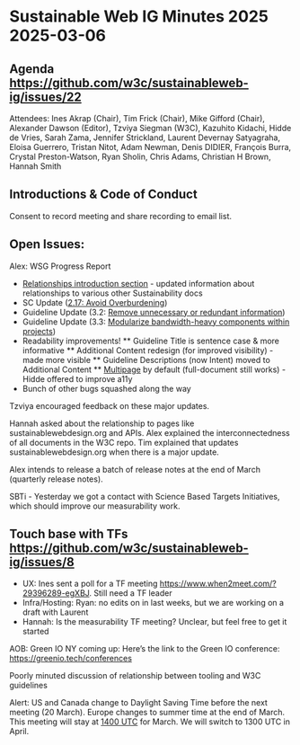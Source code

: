 # Sustainable Web IG Minutes 2025 2025-03-06

## Agenda https://github.com/w3c/sustainableweb-ig/issues/22

Attendees:  Ines Akrap (Chair), Tim Frick (Chair), Mike Gifford (Chair), Alexander Dawson (Editor), Tzviya Siegman (W3C), Kazuhito Kidachi, Hidde de Vries, Sarah Zama, Jennifer Strickland, Laurent Devernay Satyagraha, Eloisa Guerrero, Tristan Nitot, Adam Newman, Denis DIDIER, François Burra, Crystal Preston-Watson, Ryan Sholin, Chris Adams, Christian H Brown, Hannah Smith

## Introductions & Code of Conduct
Consent to record meeting and share recording to email list.

## Open Issues:
Alex: WSG Progress Report
* <a href="https://w3c.github.io/sustainableweb-wsg/#relationships">Relationships introduction section</a> - updated information about relationships to various other Sustainability docs
* SC Update (<a href="https://w3c.github.io/sustainableweb-wsg/#success-criterion-avoid-overburdening-machine-testable">2.17: Avoid Overburdening</a>)
* Guideline Update (3.2: <a href="https://w3c.github.io/sustainableweb-wsg/#remove-unnecessary-or-redundant-information">Remove unnecessary or redundant information</a>)
* Guideline Update (3.3: <a href="https://w3c.github.io/sustainableweb-wsg/#modularize-bandwidth-heavy-components-within-projects">Modularize bandwidth-heavy components within projects</a>)
* Readability improvements!
** Guideline Title is sentence case & more informative
** Additional Content redesign (for improved visibility) - made more visible
** Guideline Descriptions (now Intent) moved to Additional Content
** <a href="https://w3c.github.io/sustainableweb-ig/multipage.html">Multipage</a> by default (full-document still works) - Hidde offered to improve a11y
* Bunch of other bugs squashed along the way

Tzviya encouraged feedback on these major updates.

Hannah asked about the relationship to pages like sustainablewebdesign.org and APIs. Alex explained the interconnectedness of all documents in the W3C repo. Tim explained that updates sustainablewebdesign.org when there is a major update. 

Alex intends to release a batch of release notes at the end of March (quarterly release notes).

SBTi - Yesterday we got a contact with Science Based Targets Initiatives, which should improve our measurability work.

## Touch base with TFs https://github.com/w3c/sustainableweb-ig/issues/8
* UX: Ines sent a poll for a TF meeting https://www.when2meet.com/?29396289-egXBJ. Still need a TF leader
* Infra/Hosting: Ryan: no edits on  in last weeks, but we are working on a draft with Laurent
* Hannah: Is the measurability TF meeting? Unclear, but feel free to get it started

AOB: Green IO NY coming up: Here’s the link to the Green IO conference: https://greenio.tech/conferences

Poorly minuted discussion of relationship between tooling and W3C guidelines

Alert: US and Canada change to Daylight Saving Time before the next meeting (20 March). Europe changes to summer time at the end of March. This meeting will stay at <a href="https://www.timeanddate.com/worldclock/fixedtime.html?msg=WSG&iso=20250320T14&p1=1440">1400 UTC</a> for March. We will switch to 1300 UTC in April.